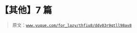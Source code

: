 # 【其他】7 篇

> 原文：[`www.yuque.com/for_lazy/thfiu8/ddy03r9qtll98av8`](https://www.yuque.com/for_lazy/thfiu8/ddy03r9qtll98av8)

